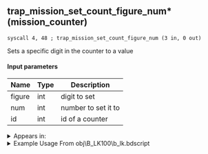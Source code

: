 ## trap_mission_set_count_figure_num* (mission_counter)

`syscall 4, 48 ; trap_mission_set_count_figure_num (3 in, 0 out)`

Sets a specific digit in the counter to a value

#### Input parameters
| Name | Type | Description
|------|------|------------
| figure   | int   | digit to set
| num   | int   | number to set it to
| id   | int   | id of a counter




<details>
	<summary>Appears in:</summary>
| filename | Entity (obj)
|----------|-------------
| obj\B_LK100\b_lk.bdscript       | ((B) Shenzi)          
| obj\B_LK100_00\b_lk.bdscript       | ((B) Shenzi)          
| obj\B_LK100_10\b_lk.bdscript       | ((B) Banzai)          
| obj\B_LK100_20\b_lk.bdscript       | ((B) Ed)          
| obj\F_CA050\f_ca.bdscript       | ((F) Explosive barrel (CA))          
| obj\N_NM050_BTL\n_nm.bdscript       | ((N) Lock (BTL) (NM))          
| obj\N_NM060_BTL\n_nm.bdscript       | ((N) Shock (BTL) (NM))          
| obj\N_NM070_BTL\n_nm.bdscript       | ((N) Barrel (BTL) (NM))          

</details>

<details>
	<summary>Example Usage From obj\B_LK100\b_lk.bdscript</summary>
```plaintext
L8060:
 popToSp 0
 pushFromFSp 0
 pushImm 1
 syscall 1, 39 ; trap_obj_unit_arg (2 in, 1 out)
 pushImm 0
 sub 
 ipos 
 jz L8109
 pushFromFSp 0
 pushImm 1
 syscall 1, 39 ; trap_obj_unit_arg (2 in, 1 out)
 pushImm 1
 sub 
 pushImm 8
 pushFromFSp 0
 pushImm 1
 syscall 1, 39 ; trap_obj_unit_arg (2 in, 1 out)
 pushImm 2
 mul 
 sub 
 pushImm 0
 syscall 4, 48 ; trap_mission_set_count_figure_num (3 in, 0 out)
 jmp L8109
```
</details>

